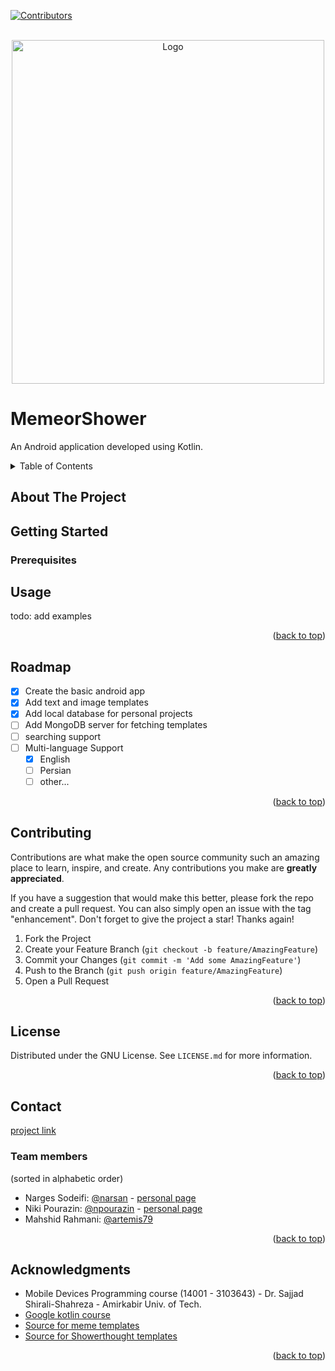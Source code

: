 <div id="top"></div>
<!--
*** Thanks for checking out the Best-README-Template. If you have a suggestion
*** that would make this better, please fork the repo and create a pull request
*** or simply open an issue with the tag "enhancement".
*** Don't forget to give the project a star!
*** Thanks again! Now go create something AMAZING! :D
-->

[![Contributors][contributors-shield]][contributors-url]
<!--

[![Forks][forks-shield]][forks-url]
[![Stargazers][stars-shield]][stars-url]
[![Issues][issues-shield]][issues-url]
[![MIT License][license-shield]][license-url]
-->


<!-- ![image](https://github.com/narsan/MemeorShower/blob/change-logo/app/src/main/res/drawable/in_logo.jpg?s=100) -->
<!-- ![image](https://user-images.githubusercontent.com/44080169/147836152-0525877c-80aa-4ecc-9de6-260de0bf9e0d.png) -->
<!-- PROJECT LOGO -->
<br />
<div align="center">
  <a >
<!--     <img src="https://github.com/narsan/MemeorShower/blob/change-logo/app/src/main/res/drawable/in_logo.jpg" alt="Logo" width="300" height="300"> -->
<!--     <img src="https://github.com/narsan/MemeorShower/blob/change-logo/app/src/main/res/drawable/out_logo.png" alt="Logo" width="300" height="300"> -->
    <img src="https://user-images.githubusercontent.com/44080169/147836152-0525877c-80aa-4ecc-9de6-260de0bf9e0d.png" alt="Logo" width="500" height="550">
  </a>
<!--   <p align="center"> -->
<!--     An awesome tool to create amazing meme projects! -->
<!--     <a href="https://github.com/othneildrew/Best-README-Template"><strong>Explore the docs »</strong></a> -->

<!--     <a href="https://github.com/othneildrew/Best-README-Template">View Demo</a>
    ·
    <a href="https://github.com/othneildrew/Best-README-Template/issues">Report Bug</a>
    ·
    <a href="https://github.com/othneildrew/Best-README-Template/issues">Request Feature</a> -->
<!--   </p> -->
</div>

# MemeorShower
An Android application developed using Kotlin.


<!-- TABLE OF CONTENTS -->
<details>
  <summary>Table of Contents</summary>
  <ol>
    <li>
      <a href="#about-the-project">About The Project</a>
    </li>
    <li>
      <a href="#getting-started">Getting Started</a>
      <ul>
        <li><a href="#prerequisites">Prerequisites</a></li>
      </ul>
    </li>
    <li><a href="#usage">Usage</a></li>
    <li><a href="#roadmap">Roadmap</a></li>
    <li><a href="#contributing">Contributing</a></li>
    <li><a href="#license">License</a></li>
    <li><a href="#contact">Contact</a></li>
    <li><a href="#acknowledgments">Acknowledgments</a></li>
  </ol>
</details>


<!-- ABOUT THE PROJECT -->
## About The Project



<!-- GETTING STARTED -->
## Getting Started

### Prerequisites


<!-- USAGE EXAMPLES -->
## Usage

todo: add examples

<!-- Use this space to show useful examples of how a project can be used. Additional screenshots, code examples and demos work well in this space. You may also link to more resources.

_For more examples, please refer to the [Documentation](https://example.com)_ -->

<p align="right">(<a href="#top">back to top</a>)</p>



<!-- ROADMAP -->
## Roadmap

- [x] Create the basic android app
- [x] Add text and image templates
- [x] Add local database for personal projects
- [ ] Add MongoDB server for fetching templates
- [ ] searching support
- [ ] Multi-language Support
    - [x] English
    - [ ] Persian
    - [ ] other...

<!-- See the [open issues](https://github.com/othneildrew/Best-README-Template/issues) for a full list of proposed features (and known issues). -->

<p align="right">(<a href="#top">back to top</a>)</p>



<!-- CONTRIBUTING -->
## Contributing

Contributions are what make the open source community such an amazing place to learn, inspire, and create. Any contributions you make are **greatly appreciated**.

If you have a suggestion that would make this better, please fork the repo and create a pull request. You can also simply open an issue with the tag "enhancement".
Don't forget to give the project a star! Thanks again!

1. Fork the Project
2. Create your Feature Branch (`git checkout -b feature/AmazingFeature`)
3. Commit your Changes (`git commit -m 'Add some AmazingFeature'`)
4. Push to the Branch (`git push origin feature/AmazingFeature`)
5. Open a Pull Request

<p align="right">(<a href="#top">back to top</a>)</p>



<!-- LICENSE -->
## License

Distributed under the GNU License. See `LICENSE.md` for more information.

<p align="right">(<a href="#top">back to top</a>)</p>



<!-- CONTACT -->
## Contact

[project link](https://github.com/narsan/MemeorShower)

### Team members
(sorted in alphabetic order)

- Narges Sodeifi: [@narsan](https://github.com/narsan)  -   [personal page](https://narsan.github.io/)
- Niki Pourazin: [@npourazin](https://github.com/npourazin)  -   [personal page](https://npourazin.github.io/)
- Mahshid Rahmani: [@artemis79](https://github.com/artemis79) 


<p align="right">(<a href="#top">back to top</a>)</p>



<!-- ACKNOWLEDGMENTS -->
## Acknowledgments

* Mobile Devices Programming course (14001 - 3103643) - Dr. Sajjad Shirali-Shahreza - Amirkabir Univ. of Tech. 
* [Google kotlin course](https://developer.android.com/courses/android-basics-kotlin/course)
* [Source for meme templates](https://imgflip.com/memetemplates)
* [Source for Showerthought templates](http://reddit.com/r/Showerthoughts)

<p align="right">(<a href="#top">back to top</a>)</p>






<!-- MARKDOWN LINKS & IMAGES -->
<!-- https://www.markdownguide.org/basic-syntax/#reference-style-links -->
[contributors-shield]: https://img.shields.io/github/contributors/narsan/MemeorShower?style=for-the-badge
[contributors-url]: https://github.com/narsan/MemeorShower/graphs/contributors

[forks-shield]: https://img.shields.io/github/forks/narsan/MemeorShower?style=for-the-badge
[forks-url]: https://github.com/narsan/MemeorShower/network/members

[license-shield]: https://img.shields.io/github/license/narsan/MemeorShower?style=for-the-badge
[license-url]: https://github.com/narsan/MemeorShower/blob/main/LICENSE.md
